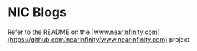 NIC Blogs
===========

Refer to the README on the [www.nearinfinity.com](https://github.com/nearinfinity/www.nearinfinity.com) project
    
